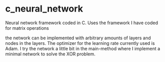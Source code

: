 # c_neural_network
Neural network framework coded in C. Uses the framework I have coded for matrix operations

the network can be implemented with arbitrary amounts of layers and nodes in the layers. The optimizer for the learning rate currently used is Adam.
I try the network a little bit in the main-method where I implement a minimal network to solve the XOR problem.
